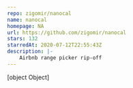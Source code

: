 ```yaml
---
repo: zigomir/nanocal
name: nanocal
homepage: NA
url: https://github.com/zigomir/nanocal
stars: 132
starredAt: 2020-07-12T22:55:43Z
description: |-
    Airbnb range picker rip-off
---
```


[object Object]
